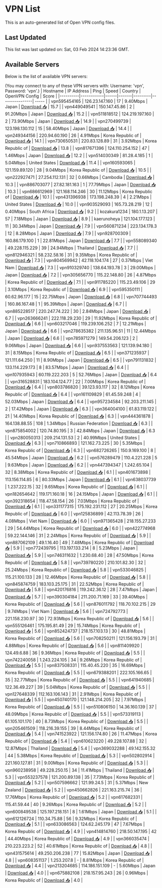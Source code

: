 # VPN List

This is an auto-generated list of Open VPN config files.

## Last Updated

This list was last updated on: Sat, 03 Feb 2024 14:23:36 GMT.

## Available Servers

Below is the list of available VPN servers:

(You may connect to any of these VPN servers with: Username: 'vpn', Password: 'vpn'.)
| Hostname | IP Address | Ping | Speed | Country | OpenVPN Config | Score |
|----------|------------|------|-------|---------|----------------| ----- |
| vpn595454165 | 126.23.147.160 | 17 | 9.40Mbps | Japan | [Download 📥](./configs/server_0_JP.ovpn) | 15.7 |
| vpn449049541 | 150.147.45.86 | 2 | 91.20Mbps | Japan | [Download 📥](./configs/server_1_JP.ovpn) | 15.2 |
| vpn511818512 | 124.219.197.160 | 2 | 73.90Mbps | Japan | [Download 📥](./configs/server_2_JP.ovpn) | 14.9 |
| vpn270499739 | 123.198.130.112 | 15 | 58.40Mbps | Japan | [Download 📥](./configs/server_3_JP.ovpn) | 14.4 |
| vpn249344156 | 220.94.60.190 | 26 | 4.91Mbps | Korea Republic of | [Download 📥](./configs/server_4_KR.ovpn) | 14.1 |
| vpn730650531 | 220.83.128.89 | 31 | 3.92Mbps | Korea Republic of | [Download 📥](./configs/server_5_KR.ovpn) | 13.8 |
| vpn817671396 | 124.110.254.152 | 47 | 1.46Mbps | Japan | [Download 📥](./configs/server_6_JP.ovpn) | 12.2 |
| vpn514030349 | 81.28.4.185 | 1 | 5.04Mbps | United States | [Download 📥](./configs/server_7_US.ovpn) | 11.4 |
| vpn160593065 | 121.159.89.120 | 28 | 9.04Mbps | Korea Republic of | [Download 📥](./configs/server_8_KR.ovpn) | 10.5 |
| vpn222927471 | 27.254.112.131 | 32 | 0.66Mbps | Cambodia | [Download 📥](./configs/server_9_KH.ovpn) | 10.3 |
| vpn886703077 | 27.82.181.163 | 1 | 77.79Mbps | Japan | [Download 📥](./configs/server_10_JP.ovpn) | 10.3 |
| vpn686612969 | 121.168.114.246 | 30 | 11.12Mbps | Korea Republic of | [Download 📥](./configs/server_11_KR.ovpn) | 10.1 |
| vpn431396938 | 173.198.248.39 | 4 | 2.21Mbps | United States | [Download 📥](./configs/server_12_US.ovpn) | 10.0 |
| vpn903529093 | 165.73.28.219 | 12 | 0.40Mbps | South Africa | [Download 📥](./configs/server_13_ZA.ovpn) | 9.2 |
| kozakura1234 | 180.1.13.207 | 57 | 7.18Mbps | Japan | [Download 📥](./configs/server_14_JP.ovpn) | 8.9 |
| kaerunoheya | 121.104.177.123 | 11 | 30.34Mbps | Japan | [Download 📥](./configs/server_15_JP.ovpn) | 7.9 |
| vpn560871234 | 223.134.178.3 | 12 | 8.28Mbps | Japan | [Download 📥](./configs/server_16_JP.ovpn) | 7.9 |
| vpn928700309 | 160.86.179.100 | 1 | 22.81Mbps | Japan | [Download 📥](./configs/server_17_JP.ovpn) | 7.7 |
| vpn558089340 | 49.228.115.229 | 39 | 24.94Mbps | Thailand | [Download 📥](./configs/server_18_TH.ovpn) | 7.7 |
| vpn812946321 | 58.232.58.16 | 31 | 9.35Mbps | Korea Republic of | [Download 📥](./configs/server_19_KR.ovpn) | 7.3 |
| vpn804569942 | 42.118.104.174 | 27 | 0.37Mbps | Viet Nam | [Download 📥](./configs/server_20_VN.ovpn) | 7.3 |
| vpn910329740 | 138.64.193.78 | 3 | 29.00Mbps | Japan | [Download 📥](./configs/server_21_JP.ovpn) | 7.2 |
| vpn305656770 | 115.22.148.80 | 26 | 4.87Mbps | Korea Republic of | [Download 📥](./configs/server_22_KR.ovpn) | 7.1 |
| vpn911785220 | 115.23.49.106 | 29 | 3.10Mbps | Korea Republic of | [Download 📥](./configs/server_23_KR.ovpn) | 6.9 |
| vpn595350111 | 60.62.96.177 | 15 | 22.75Mbps | Japan | [Download 📥](./configs/server_24_JP.ovpn) | 6.8 |
| vpn707744493 | 160.86.167.48 | 1 | 95.39Mbps | Japan | [Download 📥](./configs/server_25_JP.ovpn) | 6.7 |
| vpn885228517 | 220.247.74.222 | 30 | 2.84Mbps | Japan | [Download 📥](./configs/server_26_JP.ovpn) | 6.7 |
| vpn263666241 | 222.118.29.230 | 29 | 11.92Mbps | Korea Republic of | [Download 📥](./configs/server_27_KR.ovpn) | 6.6 |
| vpn603217046 | 119.239.106.252 | 7 | 12.21Mbps | Japan | [Download 📥](./configs/server_28_JP.ovpn) | 6.6 |
| vpn278635382 | 211.135.96.51 | 11 | 12.44Mbps | Japan | [Download 📥](./configs/server_29_JP.ovpn) | 6.6 |
| vpn785971279 | 149.54.206.123 | 2 | 9.06Mbps | Japan | [Download 📥](./configs/server_30_JP.ovpn) | 6.6 |
| vpn937553563 | 121.139.94.180 | 31 | 8.15Mbps | Korea Republic of | [Download 📥](./configs/server_31_KR.ovpn) | 6.5 |
| vpn371235937 | 121.111.64.250 | 11 | 8.90Mbps | Japan | [Download 📥](./configs/server_32_JP.ovpn) | 6.5 |
| vpn791131832 | 133.114.229.173 | 8 | 83.57Mbps | Japan | [Download 📥](./configs/server_33_JP.ovpn) | 6.4 |
| vpn107935943 | 60.119.222.203 | 5 | 52.76Mbps | Japan | [Download 📥](./configs/server_34_JP.ovpn) | 6.4 |
| vpn316528831 | 183.104.124.77 | 22 | 7.00Mbps | Korea Republic of | [Download 📥](./configs/server_35_KR.ovpn) | 6.4 |
| vpn803786820 | 39.123.93.117 | 32 | 8.12Mbps | Korea Republic of | [Download 📥](./configs/server_36_KR.ovpn) | 6.4 |
| vpn161109829 | 61.45.59.248 | 4 | 52.03Mbps | Japan | [Download 📥](./configs/server_37_JP.ovpn) | 6.4 |
| vpn957234584 | 92.203.211.145 | 2 | 17.42Mbps | Japan | [Download 📥](./configs/server_38_JP.ovpn) | 6.3 |
| vpn364004100 | 61.83.119.122 | 21 | 14.40Mbps | Korea Republic of | [Download 📥](./configs/server_39_KR.ovpn) | 6.3 |
| vpn444361878 | 164.138.88.55 | 108 | 1.34Mbps | Russian Federation | [Download 📥](./configs/server_40_RU.ovpn) | 6.3 |
| vpn875854002 | 120.74.80.195 | 3 | 42.84Mbps | Japan | [Download 📥](./configs/server_41_JP.ovpn) | 6.3 |
| vpn280050313 | 209.214.131.53 | 2 | 40.99Mbps | United States | [Download 📥](./configs/server_42_US.ovpn) | 6.3 |
| vpn710866893 | 121.162.73.225 | 30 | 5.35Mbps | Korea Republic of | [Download 📥](./configs/server_43_KR.ovpn) | 6.3 |
| vpn682726265 | 150.9.169.100 | 8 | 45.54Mbps | Japan | [Download 📥](./configs/server_44_JP.ovpn) | 6.2 |
| vpn576289479 | 110.4.221.228 | 5 | 9.63Mbps | Japan | [Download 📥](./configs/server_45_JP.ovpn) | 6.2 |
| vpn447394347 | 1.242.65.104 | 32 | 8.38Mbps | Korea Republic of | [Download 📥](./configs/server_46_KR.ovpn) | 6.1 |
| vpn401673898 | 113.156.114.85 | 6 | 80.33Mbps | Japan | [Download 📥](./configs/server_47_JP.ovpn) | 6.1 |
| vpn638037739 | 1.237.222.15 | 32 | 9.65Mbps | Korea Republic of | [Download 📥](./configs/server_48_KR.ovpn) | 6.1 |
| vpn182654642 | 119.171.160.18 | 16 | 24.15Mbps | Japan | [Download 📥](./configs/server_49_JP.ovpn) | 6.1 |
| vpn392318654 | 118.47.58.154 | 26 | 7.03Mbps | Korea Republic of | [Download 📥](./configs/server_50_KR.ovpn) | 6.1 |
| vpn331177315 | 175.192.231.112 | 27 | 20.25Mbps | Korea Republic of | [Download 📥](./configs/server_51_KR.ovpn) | 6.0 |
| vpn125836899 | 42.113.78.39 | 26 | 4.08Mbps | Viet Nam | [Download 📥](./configs/server_52_VN.ovpn) | 6.0 |
| vpn971365428 | 218.155.27.233 | 29 | 54.44Mbps | Korea Republic of | [Download 📥](./configs/server_53_KR.ovpn) | 6.0 |
| vpn422774968 | 59.22.144.146 | 31 | 2.24Mbps | Korea Republic of | [Download 📥](./configs/server_54_KR.ovpn) | 5.9 |
| vpn887062109 | 49.1.16.40 | 49 | 7.48Mbps | Korea Republic of | [Download 📥](./configs/server_55_KR.ovpn) | 5.9 |
| vpn772439795 | 113.197.133.214 | 8 | 5.23Mbps | Japan | [Download 📥](./configs/server_56_JP.ovpn) | 5.9 |
| vpn746311632 | 1.230.68.40 | 28 | 47.50Mbps | Korea Republic of | [Download 📥](./configs/server_57_KR.ovpn) | 5.8 |
| vpn739780220 | 210.101.82.30 | 32 | 25.24Mbps | Korea Republic of | [Download 📥](./configs/server_58_KR.ovpn) | 5.8 |
| vpn533046825 | 115.21.100.133 | 28 | 12.46Mbps | Korea Republic of | [Download 📥](./configs/server_59_KR.ovpn) | 5.8 |
| vpn845874759 | 183.103.25.175 | 31 | 22.52Mbps | Korea Republic of | [Download 📥](./configs/server_60_KR.ovpn) | 5.8 |
| vpn420176816 | 119.242.36.12 | 28 | 7.47Mbps | Japan | [Download 📥](./configs/server_61_JP.ovpn) | 5.7 |
| vpn390304184 | 211.200.71.169 | 33 | 39.40Mbps | Korea Republic of | [Download 📥](./configs/server_62_KR.ovpn) | 5.6 |
| vpn876011792 | 118.70.102.215 | 29 | 9.74Mbps | Viet Nam | [Download 📥](./configs/server_63_VN.ovpn) | 5.6 |
| vpn724792773 | 221.158.230.97 | 30 | 72.93Mbps | Korea Republic of | [Download 📥](./configs/server_64_KR.ovpn) | 5.6 |
| vpn555126461 | 175.195.81.49 | 29 | 15.74Mbps | Korea Republic of | [Download 📥](./configs/server_65_KR.ovpn) | 5.6 |
| vpn852424737 | 218.157.103.13 | 30 | 48.81Mbps | Korea Republic of | [Download 📥](./configs/server_66_KR.ovpn) | 5.6 |
| vpn708250211 | 121.156.193.79 | 31 | 4.88Mbps | Korea Republic of | [Download 📥](./configs/server_67_KR.ovpn) | 5.6 |
| vpn811409920 | 124.49.6.88 | 36 | 9.36Mbps | Korea Republic of | [Download 📥](./configs/server_68_KR.ovpn) | 5.5 |
| vpn742240058 | 1.243.224.105 | 34 | 9.26Mbps | Korea Republic of | [Download 📥](./configs/server_69_KR.ovpn) | 5.5 |
| vpn837508331 | 115.40.45.220 | 35 | 16.69Mbps | Korea Republic of | [Download 📥](./configs/server_70_KR.ovpn) | 5.5 |
| vpn679388201 | 222.105.166.65 | 35 | 32.77Mbps | Korea Republic of | [Download 📥](./configs/server_71_KR.ovpn) | 5.5 |
| vpn641940685 | 122.36.49.227 | 39 | 5.04Mbps | Korea Republic of | [Download 📥](./configs/server_72_KR.ovpn) | 5.5 |
| vpn127648339 | 112.163.106.143 | 31 | 2.91Mbps | Korea Republic of | [Download 📥](./configs/server_73_KR.ovpn) | 5.5 |
| vpn450740170 | 121.148.214.205 | 32 | 7.97Mbps | Korea Republic of | [Download 📥](./configs/server_74_KR.ovpn) | 5.5 |
| vpn510806150 | 14.36.160.139 | 37 | 48.09Mbps | Korea Republic of | [Download 📥](./configs/server_75_KR.ovpn) | 5.5 |
| vpn573319113 | 61.105.101.170 | 40 | 8.73Mbps | Korea Republic of | [Download 📥](./configs/server_76_KR.ovpn) | 5.5 |
| vpn205461509 | 118.216.39.155 | 39 | 8.44Mbps | Korea Republic of | [Download 📥](./configs/server_77_KR.ovpn) | 5.4 |
| vpn741523922 | 121.156.174.80 | 26 | 11.47Mbps | Korea Republic of | [Download 📥](./configs/server_78_KR.ovpn) | 5.4 |
| vpn610623220 | 49.228.107.88 | 32 | 12.87Mbps | Thailand | [Download 📥](./configs/server_79_TH.ovpn) | 5.4 |
| vpn369032288 | 49.142.155.32 | 44 | 5.38Mbps | Korea Republic of | [Download 📥](./configs/server_80_KR.ovpn) | 5.3 |
| vpn502802914 | 221.160.127.81 | 31 | 9.00Mbps | Korea Republic of | [Download 📥](./configs/server_81_KR.ovpn) | 5.3 |
| vpn960238958 | 49.228.250.15 | 34 | 11.41Mbps | Thailand | [Download 📥](./configs/server_82_TH.ovpn) | 5.3 |
| vpn553237578 | 121.200.89.138 | 35 | 7.73Mbps | Korea Republic of | [Download 📥](./configs/server_83_KR.ovpn) | 5.2 |
| vpn507596662 | 121.99.24.5 | 31 | 5.37Mbps | New Zealand | [Download 📥](./configs/server_84_NZ.ovpn) | 5.2 |
| vpn450662826 | 221.163.215.74 | 36 | 17.76Mbps | Korea Republic of | [Download 📥](./configs/server_85_KR.ovpn) | 5.2 |
| vpn617682331 | 115.41.59.44 | 40 | 9.26Mbps | Korea Republic of | [Download 📥](./configs/server_86_KR.ovpn) | 5.2 |
| vpn600849538 | 125.197.218.151 | 8 | 1.61Mbps | Japan | [Download 📥](./configs/server_87_JP.ovpn) | 5.1 |
| vpn612126724 | 110.34.75.88 | 56 | 9.32Mbps | Korea Republic of | [Download 📥](./configs/server_88_KR.ovpn) | 5.1 |
| vpn633086563 | 124.62.245.179 | 47 | 7.67Mbps | Korea Republic of | [Download 📥](./configs/server_89_KR.ovpn) | 4.9 |
| vpn414814760 | 218.50.147.195 | 42 | 44.40Mbps | Korea Republic of | [Download 📥](./configs/server_90_KR.ovpn) | 4.9 |
| vpn366035474 | 210.223.223.2 | 52 | 40.61Mbps | Korea Republic of | [Download 📥](./configs/server_91_KR.ovpn) | 4.8 |
| vpn431575614 | 49.250.206.238 | 77 | 15.82Mbps | Japan | [Download 📥](./configs/server_92_JP.ovpn) | 4.8 |
| vpn608351137 | 1.253.207.8 | - | 8.81Mbps | Korea Republic of | [Download 📥](./configs/server_93_KR.ovpn) | 4.4 |
| vpn213204685 | 114.186.151.109 | - | 5.60Mbps | Japan | [Download 📥](./configs/server_94_JP.ovpn) | 4.0 |
| vpn675882108 | 218.157.95.243 | 26 | 0.96Mbps | Korea Republic of | [Download 📥](./configs/server_95_KR.ovpn) | 4.0 |
